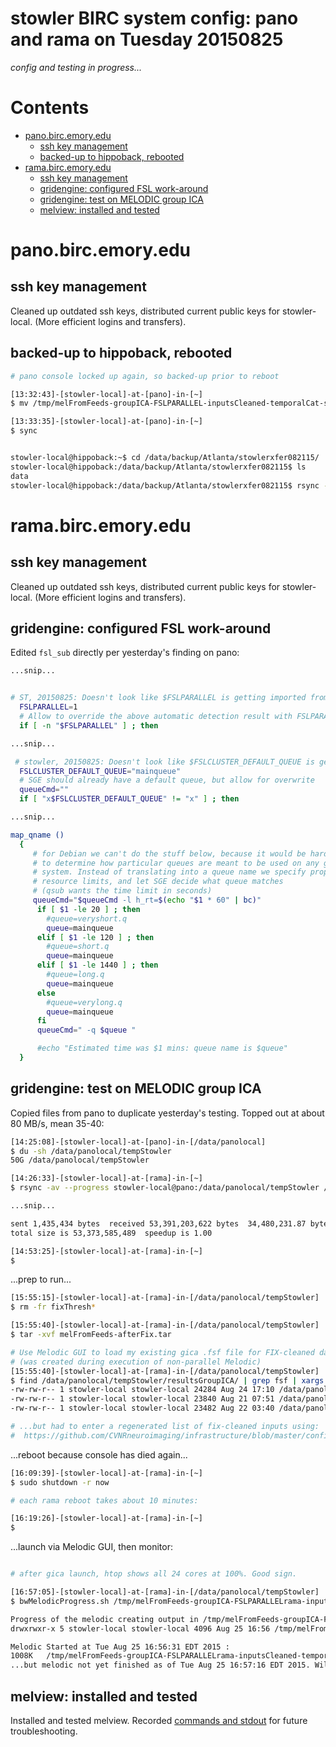 # stowler BIRC system config: pano and rama on Tuesday 20150825

_config and testing in progress..._

Contents
=================

  * [pano\.birc\.emory\.edu](#panobircemoryedu)
    * [ssh key management](#ssh-key-management)
    * [backed\-up to hippoback, rebooted](#backed-up-to-hippoback-rebooted)
  * [rama\.birc\.emory\.edu](#ramabircemoryedu)
    * [ssh key management](#ssh-key-management-1)
    * [gridengine: configured FSL work\-around](#gridengine-configured-fsl-work-around)
    * [gridengine: test on MELODIC group ICA](#gridengine-test-on-melodic-group-ica)
    * [melview: installed and tested](#melview-installed-and-tested)

<!--
Created by [gh-md-toc](https://github.com/ekalinin/github-markdown-toc.go)
-->

# pano.birc.emory.edu

## ssh key management

Cleaned up outdated ssh keys, distributed current public keys for stowler-local. (More efficient logins and transfers).

## backed-up to hippoback, rebooted

```bash
# pano console locked up again, so backed-up prior to reboot

[13:32:43]-[stowler-local]-at-[pano]-in-[~]
$ mv /tmp/melFromFeeds-groupICA-FSLPARALLEL-inputsCleaned-temporalCat-structBBR-standard2mmNonlinear.gica /data/panolocal/tempStowler/resultsGroupICA/

[13:33:35]-[stowler-local]-at-[pano]-in-[~]
$ sync


stowler-local@hippoback:~$ cd /data/backup/Atlanta/stowlerxfer082115/
stowler-local@hippoback:/data/backup/Atlanta/stowlerxfer082115$ ls
data
stowler-local@hippoback:/data/backup/Atlanta/stowlerxfer082115$ rsync -avR --progress stowler-local@pano.birc.emory.edu:/data/panolocal .

```



# rama.birc.emory.edu

## ssh key management

Cleaned up outdated ssh keys, distributed current public keys for stowler-local. (More efficient logins and transfers).

## gridengine: configured FSL work-around

Edited `fsl_sub` directly per yesterday's finding on pano:

```bash
...snip...


# ST, 20150825: Doesn't look like $FSLPARALLEL is getting imported from fsl.sh, so...
  FSLPARALLEL=1
  # Allow to override the above automatic detection result with FSLPARALLEL
  if [ -n "$FSLPARALLEL" ] ; then

...snip...

 # stowler, 20150825: Doesn't look like $FSLCLUSTER_DEFAULT_QUEUE is getting imported from fsl.sh, so...
  FSLCLUSTER_DEFAULT_QUEUE="mainqueue"
  # SGE should already have a default queue, but allow for overwrite
  queueCmd=""
  if [ "x$FSLCLUSTER_DEFAULT_QUEUE" != "x" ] ; then

...snip...

map_qname ()
  {
     # for Debian we can't do the stuff below, because it would be hard
     # to determine how particular queues are meant to be used on any given
     # system. Instead of translating into a queue name we specify proper
     # resource limits, and let SGE decide what queue matches
     # (qsub wants the time limit in seconds)
     queueCmd="$queueCmd -l h_rt=$(echo "$1 * 60" | bc)"
      if [ $1 -le 20 ] ; then
        #queue=veryshort.q
        queue=mainqueue
      elif [ $1 -le 120 ] ; then
        #queue=short.q
        queue=mainqueue
      elif [ $1 -le 1440 ] ; then
        #queue=long.q
        queue=mainqueue
      else
        #queue=verylong.q
        queue=mainqueue
      fi
      queueCmd=" -q $queue "

      #echo "Estimated time was $1 mins: queue name is $queue"
  }


```

## gridengine: test on MELODIC group ICA

Copied files from pano to duplicate yesterday's testing. Topped out at about 80 MB/s, mean 35-40:
```bash
[14:25:08]-[stowler-local]-at-[pano]-in-[/data/panolocal]
$ du -sh /data/panolocal/tempStowler
50G	/data/panolocal/tempStowler

[14:26:33]-[stowler-local]-at-[rama]-in-[~]
$ rsync -av --progress stowler-local@pano:/data/panolocal/tempStowler /data/panolocal/

...snip...

sent 1,435,434 bytes  received 53,391,203,622 bytes  34,480,231.87 bytes/sec
total size is 53,373,585,489  speedup is 1.00

[14:53:25]-[stowler-local]-at-[rama]-in-[~]
$
```

...prep to run...
```bash
[15:55:15]-[stowler-local]-at-[rama]-in-[/data/panolocal/tempStowler]
$ rm -fr fixThresh*

[15:55:40]-[stowler-local]-at-[rama]-in-[/data/panolocal/tempStowler]
$ tar -xvf melFromFeeds-afterFix.tar

# Use Melodic GUI to load my existing gica .fsf file for FIX-cleaned data
# (was created during execution of non-parallel Melodic)
[15:55:40]-[stowler-local]-at-[rama]-in-[/data/panolocal/tempStowler]
$ find /data/panolocal/tempStowler/resultsGroupICA/ | grep fsf | xargs ls -al
-rw-rw-r-- 1 stowler-local stowler-local 24284 Aug 24 17:10 /data/panolocal/tempStowler/resultsGroupICA/melFromFeeds-groupICA-FSLPARALLEL-inputsCleaned-temporalCat-structBBR-standard2mmNonlinear.gica/design.fsf
-rw-rw-r-- 1 stowler-local stowler-local 23840 Aug 21 07:51 /data/panolocal/tempStowler/resultsGroupICA/melFromFeeds-groupICA-inputsCleaned-temporalCat-structBBR-standard2mmNonlinear.gica/design.fsf
-rw-rw-r-- 1 stowler-local stowler-local 23482 Aug 22 03:40 /data/panolocal/tempStowler/resultsGroupICA/melFromFeeds-groupICA-inputsUncleaned-temporalCat-structBBR-standard2mmNonlinear.gica/design.fsf

# ...but had to enter a regenerated list of fix-cleaned inputs using:
#  https://github.com/CVNRneuroimaging/infrastructure/blob/master/config/tests-melodicAndFix-201508/melFromFeeds-generateList-filtered_func_data.sh
```

...reboot because console has died again...
```bash
[16:09:39]-[stowler-local]-at-[rama]-in-[~]
$ sudo shutdown -r now

# each rama reboot takes about 10 minutes:

[16:19:26]-[stowler-local]-at-[rama]-in-[~]
$
```

...launch via Melodic GUI, then monitor:
```bash

# after gica launch, htop shows all 24 cores at 100%. Good sign.

[16:57:05]-[stowler-local]-at-[rama]-in-[/data/panolocal/tempStowler]
$ bwMelodicProgress.sh /tmp/melFromFeeds-groupICA-FSLPARALLELrama-inputsCleaned-temporalCat-structBBR-standard2mmNonlinear.gica

Progress of the melodic creating output in /tmp/melFromFeeds-groupICA-FSLPARALLELrama-inputsCleaned-temporalCat-structBBR-standard2mmNonlinear.gica:
drwxrwxr-x 5 stowler-local stowler-local 4096 Aug 25 16:56 /tmp/melFromFeeds-groupICA-FSLPARALLELrama-inputsCleaned-temporalCat-structBBR-standard2mmNonlinear.gica

Melodic Started at Tue Aug 25 16:56:31 EDT 2015 :
1008K   /tmp/melFromFeeds-groupICA-FSLPARALLELrama-inputsCleaned-temporalCat-structBBR-standard2mmNonlinear.gica
...but melodic not yet finished as of Tue Aug 25 16:57:16 EDT 2015. Will check again in 20 seconds...

```

## melview: installed and tested

Installed and tested melview. Recorded [commands and stdout][] for future troubleshooting.

[commands and stdout]: https://github.com/CVNRneuroimaging/infrastructure/blob/master/config/notes/20150825-stowlerInstalledMelviewOnRama.md
